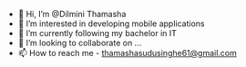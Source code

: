 - 👋 Hi, I’m @Dilmini Thamasha
- 👀 I’m interested in developing mobile applications 
- 🌱 I’m currently following my bachelor in IT 
- 💞️ I’m looking to collaborate on ...
- 📫 How to reach me - thamashasudusinghe61@gmail.com

<!---
DilminiThamasha/DilminiThamasha is a ✨ special ✨ repository because its `README.md` (this file) appears on your GitHub profile.
You can click the Preview link to take a look at your changes.
--->
